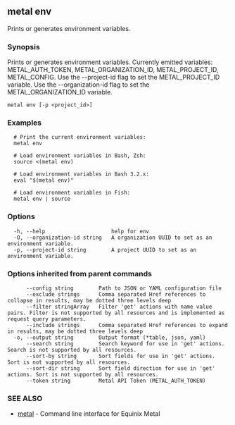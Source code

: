 ## metal env

Prints or generates environment variables.

### Synopsis

Prints or generates environment variables. Currently emitted variables: METAL_AUTH_TOKEN, METAL_ORGANIZATION_ID, METAL_PROJECT_ID, METAL_CONFIG. Use the --project-id flag to set the METAL_PROJECT_ID variable. Use the --organization-id flag to set the METAL_ORGANIZATION_ID variable.

```
metal env [-p <project_id>]
```

### Examples

```
  # Print the current environment variables:
  metal env
  
  # Load environment variables in Bash, Zsh:
  source <(metal env)
  
  # Load environment variables in Bash 3.2.x:
  eval "$(metal env)"
  
  # Load environment variables in Fish:
  metal env | source
```

### Options

```
  -h, --help                     help for env
  -O, --organization-id string   A organization UUID to set as an environment variable.
  -p, --project-id string        A project UUID to set as an environment variable.
```

### Options inherited from parent commands

```
      --config string        Path to JSON or YAML configuration file
      --exclude strings      Comma separated Href references to collapse in results, may be dotted three levels deep
      --filter stringArray   Filter 'get' actions with name value pairs. Filter is not supported by all resources and is implemented as request query parameters.
      --include strings      Comma separated Href references to expand in results, may be dotted three levels deep
  -o, --output string        Output format (*table, json, yaml)
      --search string        Search keyword for use in 'get' actions. Search is not supported by all resources.
      --sort-by string       Sort fields for use in 'get' actions. Sort is not supported by all resources.
      --sort-dir string      Sort field direction for use in 'get' actions. Sort is not supported by all resources.
      --token string         Metal API Token (METAL_AUTH_TOKEN)
```

### SEE ALSO

* [metal](metal.md)	 - Command line interface for Equinix Metal

